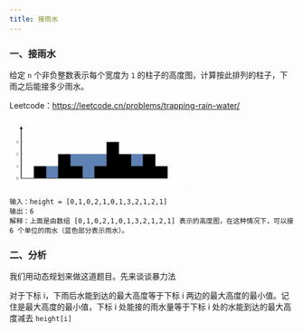 ```yaml
---
title: 接雨水
---
```


### 一、接雨水

给定 `n` 个非负整数表示每个宽度为 `1` 的柱子的高度图，计算按此排列的柱子，下雨之后能接多少雨水。

Leetcode：https://leetcode.cn/problems/trapping-rain-water/

<img src="../image/接雨水.png" style="zoom:33%;" />

```
输入：height = [0,1,0,2,1,0,1,3,2,1,2,1]
输出：6
解释：上面是由数组 [0,1,0,2,1,0,1,3,2,1,2,1] 表示的高度图，在这种情况下，可以接 6 个单位的雨水（蓝色部分表示雨水）。
```

### 二、分析

我们用动态规划来做这道题目。先来谈谈暴力法

对于下标 i，下雨后水能到达的最大高度等于下标 i 两边的最大高度的最小值。记住是最大高度的最小值，下标 i 处能接的雨水量等于下标 i 处的水能到达的最大高度减去 `height[i]`

